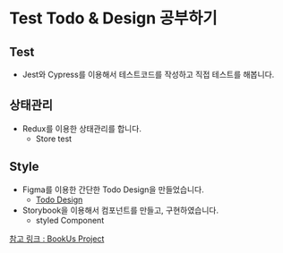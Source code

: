 <h1>Test Todo & Design 공부하기</h1>

## Test

- Jest와 Cypress를 이용해서 테스트코드를 작성하고 직접 테스트를 해봅니다.

## 상태관리

- Redux를 이용한 상태관리를 합니다.
  - Store test

## Style

- Figma를 이용한 간단한 Todo Design을 만들었습니다.
  - [Todo Design](https://www.figma.com/file/5gJixBxHwnoPEagnBMVqbt/Test-Todo?node-id=0%3A1)
- Storybook을 이용해서 컴포넌트를 만들고, 구현하였습니다.
  - styled Component

[참고 링크 : BookUs Project](https://github.com/connect-foundation/2019-12)
